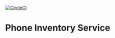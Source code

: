 [![CircleCI](https://dl.circleci.com/status-badge/img/gh/Merkanto/phone-inventory-service/tree/master.svg?style=svg)](https://dl.circleci.com/status-badge/redirect/gh/Merkanto/phone-inventory-service/tree/master)

# Phone Inventory Service